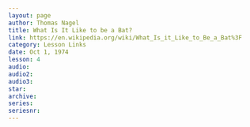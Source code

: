 ```yaml
---
layout: page
author: Thomas Nagel
title: What Is It Like to be a Bat?
link: https://en.wikipedia.org/wiki/What_Is_it_Like_to_Be_a_Bat%3F
category: Lesson Links
date: Oct 1, 1974
lesson: 4
audio: 
audio2: 
audio3: 
star: 
archive: 
series: 
seriesnr: 
---
```

